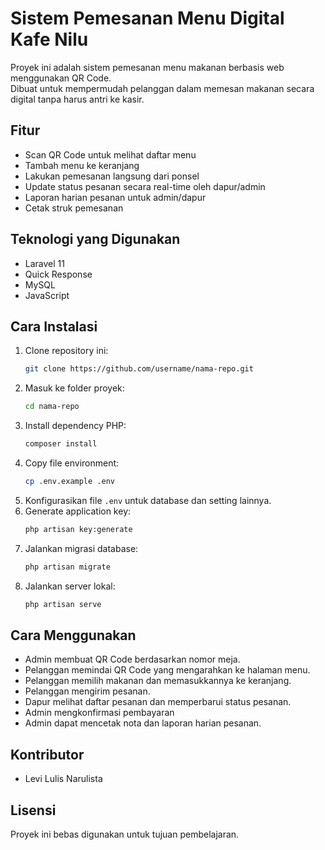 # Sistem Pemesanan Menu Digital Kafe Nilu

Proyek ini adalah sistem pemesanan menu makanan berbasis web menggunakan QR Code.  
Dibuat untuk mempermudah pelanggan dalam memesan makanan secara digital tanpa harus antri ke kasir.

## Fitur

-   Scan QR Code untuk melihat daftar menu
-   Tambah menu ke keranjang
-   Lakukan pemesanan langsung dari ponsel
-   Update status pesanan secara real-time oleh dapur/admin
-   Laporan harian pesanan untuk admin/dapur
-   Cetak struk pemesanan

## Teknologi yang Digunakan

-   Laravel 11
-   Quick Response
-   MySQL
-   JavaScript

## Cara Instalasi

1. Clone repository ini:
    ```bash
    git clone https://github.com/username/nama-repo.git
    ```
2. Masuk ke folder proyek:
    ```bash
    cd nama-repo
    ```
3. Install dependency PHP:
    ```bash
    composer install
    ```
4. Copy file environment:
    ```bash
    cp .env.example .env
    ```
5. Konfigurasikan file `.env` untuk database dan setting lainnya.
6. Generate application key:
    ```bash
    php artisan key:generate
    ```
7. Jalankan migrasi database:
    ```bash
    php artisan migrate
    ```
8. Jalankan server lokal:
    ```bash
    php artisan serve
    ```

## Cara Menggunakan

-   Admin membuat QR Code berdasarkan nomor meja.
-   Pelanggan memindai QR Code yang mengarahkan ke halaman menu.
-   Pelanggan memilih makanan dan memasukkannya ke keranjang.
-   Pelanggan mengirim pesanan.
-   Dapur melihat daftar pesanan dan memperbarui status pesanan.
-   Admin mengkonfirmasi pembayaran
-   Admin dapat mencetak nota dan laporan harian pesanan.

## Kontributor

-   Levi Lulis Narulista

## Lisensi

Proyek ini bebas digunakan untuk tujuan pembelajaran.
